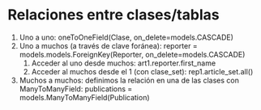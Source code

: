 # Relaciones entre clases/tablas
1. Uno a uno: oneToOneField(Clase, on_delete=models.CASCADE)
2. Uno a muchos (a través de clave foránea):      reporter = models.models.ForeignKey(Reporter, on_delete=models.CASCADE)
   1. Acceder al uno desde muchos: art1.reporter.first_name
   2. Acceder al muchos desde el 1 (con clase_set): rep1.article_set.all()
3. Muchos a muchos: definimos la relación en una de las clases con ManyToManyField: publications = models.ManyToManyField(Publication)
